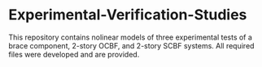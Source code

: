 # Experimental-Verification-Studies
This repository contains nolinear models of three experimental tests of a brace component, 2-story OCBF, and 2-story SCBF systems. All required files were developed and are provided.

